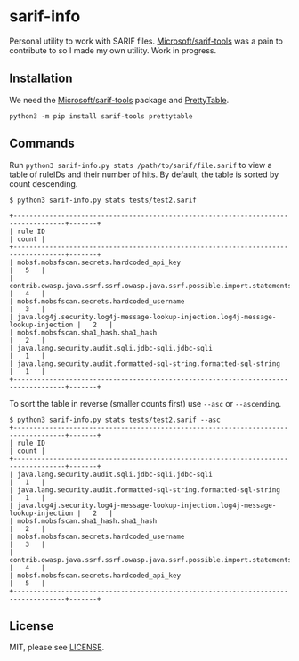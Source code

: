# sarif-info
Personal utility to work with SARIF files. [Microsoft/sarif-tools][sarif-tools]
was a pain to contribute to so I made my own utility. Work in progress.

[sarif-tools]: https://github.com/microsoft/sarif-tools

## Installation
We need the [Microsoft/sarif-tools][sarif-tools] package and
[PrettyTable][prettytable].

[prettytable]: https://github.com/jazzband/prettytable

```
python3 -m pip install sarif-tools prettytable
```

## Commands
Run `python3 sarif-info.py stats /path/to/sarif/file.sarif` to view a table of
ruleIDs and their number of hits. By default, the table is sorted by count
descending.

```
$ python3 sarif-info.py stats tests/test2.sarif

+-----------------------------------------------------------------------------------+-------+
| rule ID                                                                           | count |
+-----------------------------------------------------------------------------------+-------+
| mobsf.mobsfscan.secrets.hardcoded_api_key                                         |   5   |
| contrib.owasp.java.ssrf.ssrf.owasp.java.ssrf.possible.import.statements           |   4   |
| mobsf.mobsfscan.secrets.hardcoded_username                                        |   3   |
| java.log4j.security.log4j-message-lookup-injection.log4j-message-lookup-injection |   2   |
| mobsf.mobsfscan.sha1_hash.sha1_hash                                               |   2   |
| java.lang.security.audit.sqli.jdbc-sqli.jdbc-sqli                                 |   1   |
| java.lang.security.audit.formatted-sql-string.formatted-sql-string                |   1   |
+-----------------------------------------------------------------------------------+-------+
```

To sort the table in reverse (smaller counts first) use `--asc` or
`--ascending`.

```
$ python3 sarif-info.py stats tests/test2.sarif --asc
+-----------------------------------------------------------------------------------+-------+
| rule ID                                                                           | count |
+-----------------------------------------------------------------------------------+-------+
| java.lang.security.audit.sqli.jdbc-sqli.jdbc-sqli                                 |   1   |
| java.lang.security.audit.formatted-sql-string.formatted-sql-string                |   1   |
| java.log4j.security.log4j-message-lookup-injection.log4j-message-lookup-injection |   2   |
| mobsf.mobsfscan.sha1_hash.sha1_hash                                               |   2   |
| mobsf.mobsfscan.secrets.hardcoded_username                                        |   3   |
| contrib.owasp.java.ssrf.ssrf.owasp.java.ssrf.possible.import.statements           |   4   |
| mobsf.mobsfscan.secrets.hardcoded_api_key                                         |   5   |
+-----------------------------------------------------------------------------------+-------+
```

## License
MIT, please see [LICENSE](LICENSE).